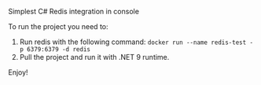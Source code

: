 Simplest C# Redis integration in console

To run the project you need to:
1. Run redis with the following command: `docker run --name redis-test -p 6379:6379 -d redis`
2. Pull the project and run it with .NET 9 runtime.

Enjoy!

